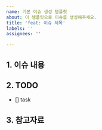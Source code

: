 ```yaml
---
name: 기본 이슈 생성 템플릿
about: 이 템플릿으로 이슈를 생성해주세요.
title: 'feat: 이슈 제목'
labels: ''
assignees: ''

---
```


## 1. 이슈 내용

## 2. TODO
- [] task

## 3. 참고자료
<!-- !없을 시 지워도됩니다. -->
